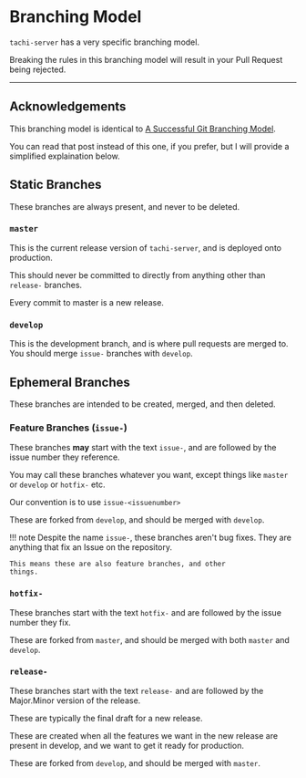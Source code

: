 # Branching Model

`tachi-server` has a very specific branching model.

Breaking the rules in this branching model will result
in your Pull Request being rejected.

*****

## Acknowledgements

This branching model is identical to [A Successful Git Branching Model](https://nvie.com/posts/a-successful-git-branching-model/).

You can read that post instead of this one, if you prefer,
but I will provide a simplified explaination below.

## Static Branches

These branches are always present, and never to be deleted.

### `master`

This is the current release version of `tachi-server`, and
is deployed onto production.

This should never be committed to directly from anything other than `release-` branches.

Every commit to master is a new release.

### `develop`

This is the development branch, and is where pull requests
are merged to. You should merge `issue-` branches with `develop`.

## Ephemeral Branches

These branches are intended to be created, merged, and then
deleted.

### Feature Branches (`issue-`)

These branches **may** start with the text `issue-`, and are
followed by the issue number they reference.

You may call these branches whatever you want,
except things like `master` or `develop` or `hotfix-` etc.

Our convention is to use `issue-<issuenumber>`

These are forked from `develop`, and should be merged
with `develop`.

!!! note
	Despite the name `issue-`, these branches aren't
	bug fixes. They are anything that fix an Issue
	on the repository.

	This means these are also feature branches, and other
	things.

### `hotfix-`

These branches start with the text `hotfix-` and are followed by the issue number they fix.

These are forked from `master`, and should be merged with
both `master` and `develop`.

### `release-`

These branches start with the text `release-` and are
followed by the Major.Minor version of the release.

These are typically the final draft for a new release.

These are created when all the features we want in the
new release are present in develop, and we want to
get it ready for production.

These are forked from `develop`, and should be merged with
`master`.
